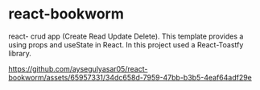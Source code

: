 # react-bookworm
react- crud app (Create Read Update Delete). This template provides a using props and useState in React. In this project used a React-Toastfy library.


https://github.com/aysegulyasar05/react-bookworm/assets/65957331/34dc658d-7959-47bb-b3b5-4eaf64adf29e


